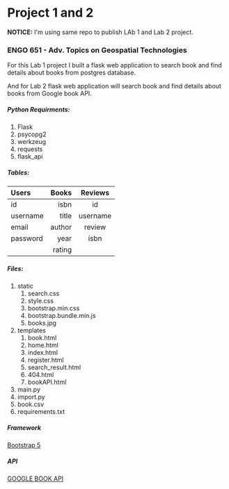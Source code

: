 # Project 1 and 2 

**NOTICE:** I'm using same repo to publish LAb 1 and Lab 2 project.

### ENGO 651 - Adv. Topics on Geospatial Technologies


For this Lab 1 project I built a flask web application to search book and find details about books from postgres database.

And for Lab 2 flask web application will search book and find details about books from Google book API.


##### Python Requirments: 
1. Flask
2. psycopg2
3. werkzeug
4. requests
5. flask_api

##### Tables:

Users | Books | Reviews
| :--- | ---: | :---:
id  | isbn | id
username  | title | username
email  | author | review
password  | year | isbn
 | | rating

##### Files:
 1. static
    1. search.css
    2. style.css
    3. bootstrap.min.css
    4. bootstrap.bundle.min.js
    5. books.jpg
2. templates
    1. book.html
    2. home.html
    3. index.html
    4. register.html
    5. search_result.html
    6. 404.html
    7. bookAPI.html
3. main.py
4. import.py
5. book.csv
6. requirements.txt

##### Framework

[Bootstrap 5](https://getbootstrap.com/docs/5.0/getting-started/introduction/)

##### API

[GOOGLE BOOK API](https://developers.google.com/books/)
